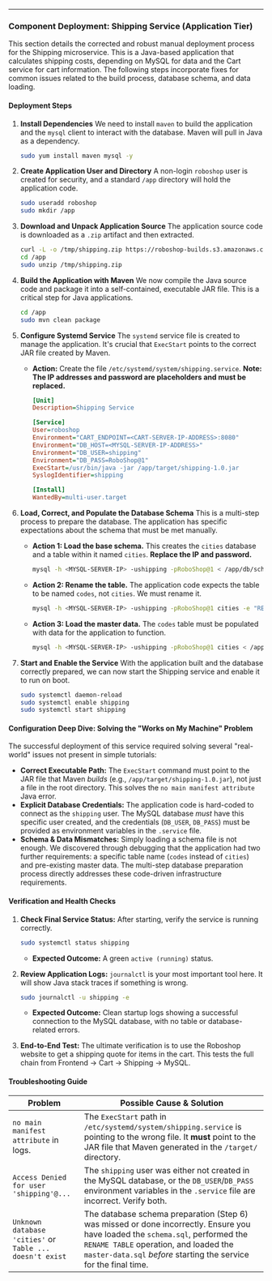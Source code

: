 ---

### Component Deployment: Shipping Service (Application Tier)

This section details the corrected and robust manual deployment process for the Shipping microservice. This is a Java-based application that calculates shipping costs, depending on MySQL for data and the Cart service for cart information. The following steps incorporate fixes for common issues related to the build process, database schema, and data loading.

#### Deployment Steps

1.  **Install Dependencies**
    We need to install `maven` to build the application and the `mysql` client to interact with the database. Maven will pull in Java as a dependency.
    ```sh
    sudo yum install maven mysql -y
    ```

2.  **Create Application User and Directory**
    A non-login `roboshop` user is created for security, and a standard `/app` directory will hold the application code.
    ```sh
    sudo useradd roboshop
    sudo mkdir /app
    ```

3.  **Download and Unpack Application Source**
    The application source code is downloaded as a `.zip` artifact and then extracted.
    ```sh
    curl -L -o /tmp/shipping.zip https://roboshop-builds.s3.amazonaws.com/shipping.zip
    cd /app
    sudo unzip /tmp/shipping.zip
    ```

4.  **Build the Application with Maven**
    We now compile the Java source code and package it into a self-contained, executable JAR file. This is a critical step for Java applications.
    ```sh
    cd /app
    sudo mvn clean package
    ```

5.  **Configure Systemd Service**
    The `systemd` service file is created to manage the application. It's crucial that `ExecStart` points to the correct JAR file created by Maven.
    *   **Action:** Create the file `/etc/systemd/system/shipping.service`. **Note: The IP addresses and password are placeholders and must be replaced.**
        ```ini
        [Unit]
        Description=Shipping Service

        [Service]
        User=roboshop
        Environment="CART_ENDPOINT=<CART-SERVER-IP-ADDRESS>:8080"
        Environment="DB_HOST=<MYSQL-SERVER-IP-ADDRESS>"
        Environment="DB_USER=shipping"
        Environment="DB_PASS=RoboShop@1"
        ExecStart=/usr/bin/java -jar /app/target/shipping-1.0.jar
        SyslogIdentifier=shipping

        [Install]
        WantedBy=multi-user.target
        ```

6.  **Load, Correct, and Populate the Database Schema**
    This is a multi-step process to prepare the database. The application has specific expectations about the schema that must be met manually.
    *   **Action 1: Load the base schema.** This creates the `cities` database and a table within it named `cities`. **Replace the IP and password.**
        ```sh
        mysql -h <MYSQL-SERVER-IP> -ushipping -pRoboShop@1 < /app/db/schema.sql
        ```
    *   **Action 2: Rename the table.** The application code expects the table to be named `codes`, not `cities`. We must rename it.
        ```sh
        mysql -h <MYSQL-SERVER-IP> -ushipping -pRoboShop@1 cities -e "RENAME TABLE cities TO codes;"
        ```
    *   **Action 3: Load the master data.** The `codes` table must be populated with data for the application to function.
        ```sh
        mysql -h <MYSQL-SERVER-IP> -ushipping -pRoboShop@1 cities < /app/db/master-data.sql
        ```

7.  **Start and Enable the Service**
    With the application built and the database correctly prepared, we can now start the Shipping service and enable it to run on boot.
    ```sh
    sudo systemctl daemon-reload
    sudo systemctl enable shipping
    sudo systemctl start shipping
    ```

#### Configuration Deep Dive: Solving the "Works on My Machine" Problem
The successful deployment of this service required solving several "real-world" issues not present in simple tutorials:
*   **Correct Executable Path:** The `ExecStart` command must point to the JAR file that Maven *builds* (e.g., `/app/target/shipping-1.0.jar`), not just a file in the root directory. This solves the `no main manifest attribute` Java error.
*   **Explicit Database Credentials:** The application code is hard-coded to connect as the `shipping` user. The MySQL database *must* have this specific user created, and the credentials (`DB_USER`, `DB_PASS`) must be provided as environment variables in the `.service` file.
*   **Schema & Data Mismatches:** Simply loading a schema file is not enough. We discovered through debugging that the application had two further requirements: a specific table name (`codes` instead of `cities`) and pre-existing master data. The multi-step database preparation process directly addresses these code-driven infrastructure requirements.

#### Verification and Health Checks

1.  **Check Final Service Status:** After starting, verify the service is running correctly.
    ```sh
    sudo systemctl status shipping
    ```
    *   **Expected Outcome:** A green `active (running)` status.

2.  **Review Application Logs:** `journalctl` is your most important tool here. It will show Java stack traces if something is wrong.
    ```sh
    sudo journalctl -u shipping -e
    ```
    *   **Expected Outcome:** Clean startup logs showing a successful connection to the MySQL database, with no table or database-related errors.

3.  **End-to-End Test:** The ultimate verification is to use the Roboshop website to get a shipping quote for items in the cart. This tests the full chain from Frontend -> Cart -> Shipping -> MySQL.

#### Troubleshooting Guide

| Problem                                  | Possible Cause & Solution                                                                                                                                                                                                                                              |
|------------------------------------------|------------------------------------------------------------------------------------------------------------------------------------------------------------------------------------------------------------------------------------------------------------------------|
| `no main manifest attribute` in logs.     | The `ExecStart` path in `/etc/systemd/system/shipping.service` is pointing to the wrong file. It **must** point to the JAR file that Maven generated in the `/target/` directory.                                                                                            |
| `Access Denied for user 'shipping'@...`  | The `shipping` user was either not created in the MySQL database, or the `DB_USER`/`DB_PASS` environment variables in the `.service` file are incorrect. Verify both.                                                                                                   |
| `Unknown database 'cities'` or `Table ... doesn't exist` | The database schema preparation (Step 6) was missed or done incorrectly. Ensure you have loaded the `schema.sql`, performed the `RENAME TABLE` operation, and loaded the `master-data.sql` *before* starting the service for the final time. |
